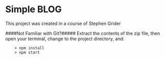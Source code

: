 # Simple BLOG

This project was created in a course of Stephen Grider


####Not Familiar with Git?#####
Extract the contents of the zip file, then open your terminal, change to the project directory, and:

```
	> npm install
	> npm start
```

